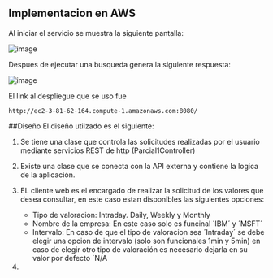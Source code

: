 ## Implementacion en AWS
Al iniciar el servicio se muestra la siguiente pantalla:

![image](https://github.com/alexandrac1420/Parcial1_ARSW/assets/138069735/5af7698d-a66b-416f-8836-43727ef46751)

Despues de ejecutar una busqueda genera la siguiente respuesta:

![image](https://github.com/alexandrac1420/Parcial1_ARSW/assets/138069735/6172d539-dab2-4349-9544-6c6b6516d042)

El link al despliegue que se uso fue 
```
http://ec2-3-81-62-164.compute-1.amazonaws.com:8080/
```
##Diseño
El diseño utilzado es el siguiente:
1. Se tiene una clase que controla las solicitudes realizadas por el usuario mediante servicios REST de http (Parcial1Controller)
2. Existe una clase que se conecta con la API externa y contiene la logica de la aplicación.
3. EL cliente web es el encargado de realizar la solicitud de los valores que desea consultar, en este caso estan disponibles las siguientes opciones:
    - Tipo de valoracion: Intraday. Daily, Weekly y Monthly
    - Nombre de la empresa: En este caso solo es funcinal ´IBM´ y ´MSFT´
    - Intervalo: En caso de que el tipo de valoracion sea ´Intraday´ se debe elegir una opcion de intervalo (solo son funcionales 1min y 5min) en caso de elegir otro tipo de valoración es necesario dejarla en su valor por defecto ´N/A

4. 


